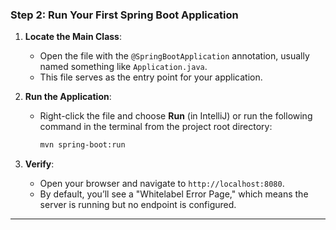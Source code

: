 ### **Step 2: Run Your First Spring Boot Application**

1. **Locate the Main Class**:

   - Open the file with the `@SpringBootApplication` annotation, usually named something like `Application.java`.
   - This file serves as the entry point for your application.

2. **Run the Application**:

   - Right-click the file and choose **Run** (in IntelliJ) or run the following command in the terminal from the project root directory:
     ```bash
     mvn spring-boot:run
     ```

3. **Verify**:
   - Open your browser and navigate to `http://localhost:8080`.
   - By default, you’ll see a "Whitelabel Error Page," which means the server is running but no endpoint is configured.

---


